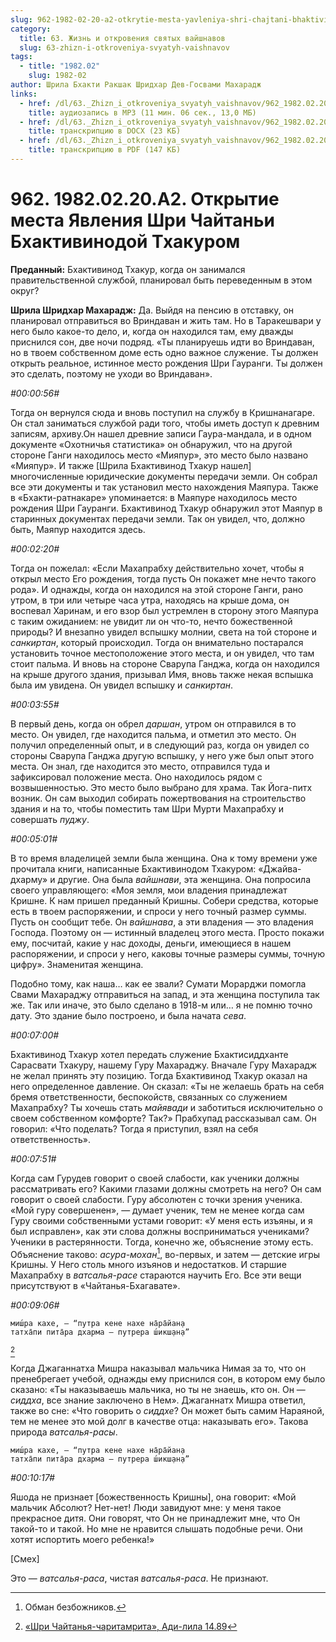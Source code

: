 ```yaml
---
slug: 962-1982-02-20-a2-otkrytie-mesta-yavleniya-shri-chajtani-bhaktivinodoj-thakurom
category:
  title: 63. Жизнь и откровения святых вайшнавов
  slug: 63-zhizn-i-otkroveniya-svyatyh-vaishnavov
tags:
  - title: "1982.02"
    slug: 1982-02
author: Шрила Бхакти Ракшак Шридхар Дев-Госвами Махарадж
links:
  - href: /dl/63._Zhizn_i_otkroveniya_svyatyh_vaishnavov/962_1982.02.20.A2_SridharMj_Otkrytie_mesta_Javlenija_Shri_Chajtani_Bhaktivinodoj_Thakurom.mp3
    title: аудиозапись в MP3 (11 мин. 06 сек., 13,0 МБ)
  - href: /dl/63._Zhizn_i_otkroveniya_svyatyh_vaishnavov/962_1982.02.20.A2_SridharMj_Otkrytie_mesta_Javlenija_Shri_Chajtani_Bhaktivinodoj_Thakurom.docx
    title: транскрипцию в DOCX (23 КБ)
  - href: /dl/63._Zhizn_i_otkroveniya_svyatyh_vaishnavov/962_1982.02.20.A2_SridharMj_Otkrytie_mesta_Javlenija_Shri_Chajtani_Bhaktivinodoj_Thakurom.pdf
    title: транскрипцию в PDF (147 КБ)
---
```


# 962. 1982.02.20.A2. Открытие места Явления Шри Чайтаньи Бхактивинодой Тхакуром

**Преданный:** Бхактивинод Тхакур, когда он занимался правительственной службой, планировал быть переведенным в этом округ?

**Шрила Шридхар Махарадж:** Да. Выйдя на пенсию в отставку, он планировал отправиться во Вриндаван и жить там. Но в Таракешвари у него было какое-то дело, и, когда он находился там, ему дважды приснился сон, две ночи подряд. «Ты планируешь идти во Вриндаван, но в твоем собственном доме есть одно важное служение. Ты должен открыть реальное, истинное место рождения Шри Гауранги. Ты должен это сделать, поэтому не уходи во Вриндаван».

*#00:00:56#*

Тогда он вернулся сюда и вновь поступил на службу в Кришнанагаре. Он стал заниматься службой ради того, чтобы иметь доступ к древним записям, архиву.Он нашел древние записи Гаура-мандала, и в одном документе «Охотничья статистика» он обнаружил, что на другой стороне Ганги находилось место «Мияпур», это место было названо «Мияпур». И также [Шрила Бхактивинод Тхакур нашел] многочисленные юридические документы передачи земли. Он собрал все эти документы и так установил место нахождения Маяпура. Также в «Бхакти-ратнакаре» упоминается: в Маяпуре находилось место рождения Шри Гауранги. Бхактивинод Тхакур обнаружил этот Маяпур в старинных документах передачи земли. Так он увидел, что, должно быть, Маяпур находится здесь.

*#00:02:20#*

Тогда он пожелал: «Если Махапрабху действительно хочет, чтобы я открыл место Его рождения, тогда пусть Он покажет мне нечто такого рода». И однажды, когда он находился на этой стороне Ганги, рано утром, в три или четыре часа утра, находясь на крыше дома, он воспевал Харинам, и его взор был устремлен в сторону этого Маяпура с таким ожиданием: не увидит ли он что-то, нечто божественной природы? И внезапно увидел вспышку молнии, света на той стороне и *санкиртан*, который происходил. Тогда он внимательно постарался установить точное местоположение этого места, и он увидел, что там стоит пальма. И вновь на стороне Сварупа Ганджа, когда он находился на крыше другого здания, призывал Имя, вновь также некая вспышка была им увидена. Он увидел вспышку и *санкиртан*.

*#00:03:55#*

В первый день, когда он обрел *даршан*, утром он отправился в то место. Он увидел, где находится пальма, и отметил это место. Он получил определенный опыт, и в следующий раз, когда он увидел со стороны Сварупа Ганджа другую вспышку, у него уже был опыт этого места. Он знал, где находится это место, отправился туда и зафиксировал положение места. Оно находилось рядом с возвышенностью. Это место было выбрано для храма. Так Йога-питх возник. Он сам выходил собирать пожертвования на строительство здания и на то, чтобы поместить там Шри Мурти Махапрабху и совершать *пуджу*.

*#00:05:01#*

В то время владелицей земли была женщина. Она к тому времени уже прочитала книги, написанные Бхактивинодом Тхакуром: «Джайва-дхарму» и другие. Она была *вайшнави*, эта женщина. Она попросила своего управляющего: «Моя земля, мои владения принадлежат Кришне. К нам пришел преданный Кришны. Собери средства, которые есть в твоем распоряжении, и спроси у него точный размер суммы. Пусть он сообщит тебе. Он *вайшнава*, а эти владения — это владения Господа. Поэтому он — истинный владелец этого места. Просто покажи ему, посчитай, какие у нас доходы, деньги, имеющиеся в нашем распоряжении, и спроси у него, каковы точные размеры суммы, точную цифру». Знаменитая женщина.

Подобно тому, как наша… как ее звали? Сумати Морарджи помогла Свами Махараджу отправиться на запад, и эта женщина поступила так же. Так или иначе, это было сделано в 1918-м или… я не помню точно дату. Это здание было построено, и была начата *сева*.

*#00:07:00#*

Бхактивинод Тхакур хотел передать служение Бхактисиддханте Сарасвати Тхакуру, нашему Гуру Махараджу. Вначале Гуру Махарадж не желал принять эту позицию. Тогда Бхактивинод Тхакур оказал на него определенное давление. Он сказал: «Ты не желаешь брать на себя бремя ответственности, беспокойств, связанных со служением Махапрабху? Ты хочешь стать *майявади* и заботиться исключительно о своем собственном комфорте? Так?» Прабхупад рассказывал сам. Он говорил: «Что поделать? Тогда я приступил, взял на себя ответственность».

*#00:07:51#*

Когда сам Гурудев говорит о своей слабости, как ученики должны рассматривать его? Какими глазами должны смотреть на него? Он сам говорит о своей слабости. Гуру абсолютен с точки зрения ученика. «Мой гуру совершенен», — думает ученик, тем не менее когда сам Гуру своими собственными устами говорит: «У меня есть изъяны, и я был исправлен», как эти слова должны восприниматься учениками? Ученики в растерянности. Тогда, конечно же, объяснение этому есть. Объяснение таково: *асура-мохан*[^_ftn1], во-первых, и затем — детские игры Кришны. У Него столь много изъянов и недостатков. И старшие Махапрабху в *ватсалья-расе* стараются научить Его. Все эти вещи присутствуют в «Чайтанья-Бхагавате».

*#00:09:06#*

    миш́ра кахе, — “путра кене нахе на̄ра̄йан̣а
    татха̄пи пита̄ра дхарма — путрера ш́икш̣ан̣а”
[^_ftn2]

Когда Джаганнатха Мишра наказывал мальчика Нимая за то, что он пренебрегает учебой, однажды ему приснился сон, в котором ему было сказано: «Ты наказываешь мальчика, но ты не знаешь, кто он. Он — *сиддха*, все знание заключено в Нем». Джаганнатх Мишра ответил, также во сне: «Что говорить о *сиддхе*? Он может быть самим Нараяной, тем не менее это мой долг в качестве отца: наказывать его». Такова природа *ватсалья-расы*.

    миш́ра кахе, — “путра кене нахе на̄ра̄йан̣а
    татха̄пи пита̄ра дхарма — путрера ш́икш̣ан̣а”

*#00:10:17#*

Яшода не признает [божественность Кришны], она говорит: «Мой мальчик Абсолют? Нет-нет! Люди завидуют мне: у меня такое прекрасное дитя. Они говорят, что Он не принадлежит мне, что Он такой-то и такой. Но мне не нравится слышать подобные речи. Они хотят испортить моего ребенка!»

[Смех]

Это — *ватсалья-раса*, чистая *ватсалья-раса*. Не признают.



[^_ftn1]: Обман безбожников.

[^_ftn2]: [«Шри Чайтанья-чаритамрита», Ади-лила 14.89](../notes/shri-chajtanya-charitamrita-adi-lila/shri-chajtanya-charitamrita-adi-lila-14-89.md)
